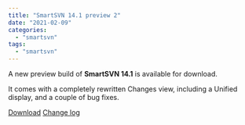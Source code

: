 ```yaml
---
title: "SmartSVN 14.1 preview 2"
date: "2021-02-09"
categories: 
  - "smartsvn"
tags: 
  - "smartsvn"
---
```


A new preview build of **SmartSVN 14.1** is available for download.

It comes with a completely rewritten Changes view, including a Unified display, and a couple of bug fixes.

[Download](https://www.smartsvn.com/preview/) [Change log](https://www.smartsvn.com/documents/smartsvn/changelog-eap.txt)
